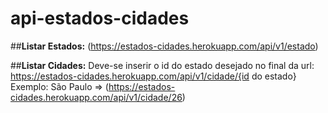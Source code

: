# api-estados-cidades

##__Listar Estados:__
(https://estados-cidades.herokuapp.com/api/v1/estado)

##__Listar Cidades:__
Deve-se inserir o id do estado desejado no final da url:
https://estados-cidades.herokuapp.com/api/v1/cidade/{id do estado}
Exemplo: São Paulo => (https://estados-cidades.herokuapp.com/api/v1/cidade/26)
